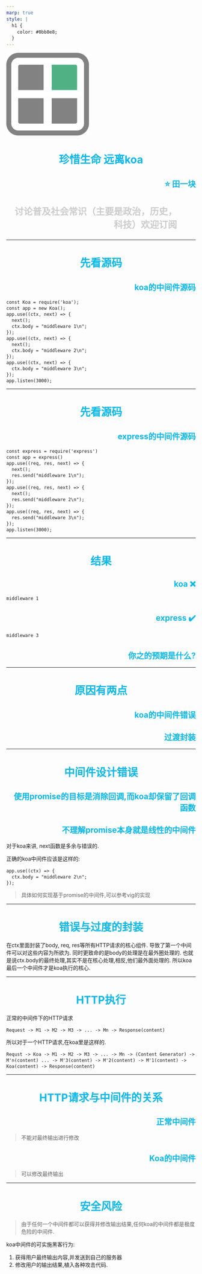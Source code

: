 ```yaml
---
marp: true
style: |
  h1 {
    color: #0bb8e8;
  }
---
```


<style scoped>
h1,h2 {
	color: #0bb8e8;
	text-align: center
}
h2 {
	text-align: right
}

h3 {
  text-align:right;
  font-size:24px;
  margin-right:50px;
  color:#ccc
}

</style>

![h:48](./logo.png)
# 珍惜生命 远离koa
## :star:  田一块 

### 讨论普及社会常识（主要是政治，历史，科技）欢迎订阅

---
# 先看源码

## koa的中间件源码

```
const Koa = require('koa');
const app = new Koa();
app.use((ctx, next) => {
  next();
  ctx.body = "middleware 1\n";
});
app.use((ctx, next) => {
  next();
  ctx.body = "middleware 2\n";
});
app.use((ctx, next) => {
  ctx.body = "middleware 3\n";
});
app.listen(3000);
```

---
# 先看源码

## express的中间件源码

```
const express = require('express')
const app = express()
app.use((req, res, next) => {
  next();
  res.send("middleware 1\n");
});
app.use((req, res, next) => {
  next();
  res.send("middleware 2\n");
});
app.use((req, res, next) => {
  res.send("middleware 3\n");
});
app.listen(3000);
```

---

# 结果

## koa   :x:
```
middleware 1 
```
## express :heavy_check_mark:
```
middleware 3
```

## 你之的预期是什么?

---
# 原因有两点

## koa的中间件错误
## 过渡封装

---

# 中间件设计错误

## 使用promise的目标是消除回调,而koa却保留了回调函数
## 不理解promise本身就是线性的中间件

对于koa来讲, next函数是多余与错误的.

正确的koa中间件应该是这样的:
```
app.use((ctx) => {
  ctx.body = "middleware 2\n";
});
```

> 具体如何实现基于promise的中间件,可以参考vig的实现

---

# 错误与过度的封装

在ctx里面封装了body, req, res等所有HTTP请求的核心组件.
导致了第一个中间件可以对这些内容为所欲为.
同时更致命的是body的处理是在最外圈处理的.
也就是说ctx.body的最终处理,其实不是在核心处理,相反,他们最外面处理的.
所以koa最后一个中间件才是koa执行的核心.

---


# HTTP执行

正常的中间件下的HTTP请求

```
Request -> M1 -> M2 -> M3 -> ... -> Mn -> Response(content)
```

所以对于一个HTTP请求,在koa里是这样的.
```
Requst -> Koa -> M1 -> M2 -> M3 -> ... -> Mn -> (Content Generator) -> M'n(content) ... -> M'3(content) -> M'2(content) -> M'1(content) -> Koa(content) -> Response(content)
```

---
# HTTP请求与中间件的关系

## 正常中间件
> 不能对最终输出进行修改

## Koa的中间件
> 可以修改最终输出

---

# 安全风险

> 由于任何一个中间件都可以获得并修改输出结果,任何koa的中间件都是极度危险的中间件.

koa中间件的可实施黑客行为:

1. 获得用户最终输出内容,并发送到自己的服务器
2. 修改用户的输出结果,植入各种攻击代码.




